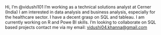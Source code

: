 Hi, I’m @vidushi101
I’m working as a technical solutions analyst at Cerner (India)
I am interested in data analysis and business analysis, especially for the healthcare sector.
I have a decent grasp on SQL and tableau. I am currently working on R and Powe BI skills.
I’m looking to collaborate on SQL based projects
contact me via my email: vidushi04.khanna@gmail.com

<!---
vidushi101/vidushi101 is a ✨ special ✨ repository because its `README.md` (this file) appears on your GitHub profile.
You can click the Preview link to take a look at your changes.
--->
